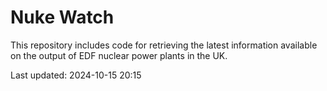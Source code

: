# Nuke Watch

This repository includes code for retrieving the latest information available on the output of EDF nuclear power plants in the UK.

Last updated: 2024-10-15 20:15